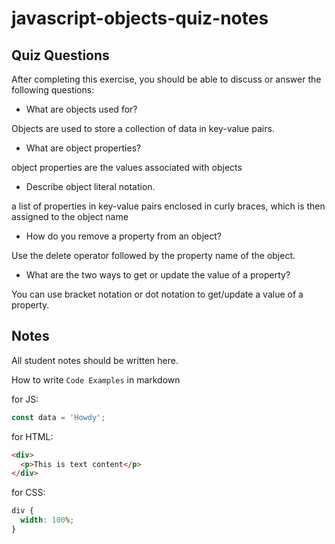 # javascript-objects-quiz-notes

## Quiz Questions

After completing this exercise, you should be able to discuss or answer the following questions:

- What are objects used for?

Objects are used to store a collection of data in key-value pairs.

- What are object properties?

object properties are the values associated with objects

- Describe object literal notation.

a list of properties in key-value pairs enclosed in curly braces, which is then assigned to the object name

- How do you remove a property from an object?

Use the delete operator followed by the property name of the object.

- What are the two ways to get or update the value of a property?

You can use bracket notation or dot notation to get/update a value of a property.

## Notes

All student notes should be written here.

How to write `Code Examples` in markdown

for JS:

```javascript
const data = 'Howdy';
```

for HTML:

```html
<div>
  <p>This is text content</p>
</div>
```

for CSS:

```css
div {
  width: 100%;
}
```
